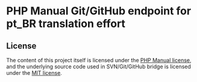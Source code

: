# PHP Manual Git/GitHub endpoint for pt_BR translation effort

## License

The content of this project itself is licensed under the [PHP Manual license](http://php.net/manual/en/copyright.php), and the underlying source code used in SVN/Git/GitHub bridge is licensed under the [MIT license](http://opensource.org/licenses/mit-license.php).
